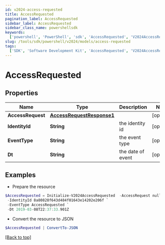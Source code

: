```yaml
---
id: v2024-access-requested
title: AccessRequested
pagination_label: AccessRequested
sidebar_label: AccessRequested
sidebar_class_name: powershellsdk
keywords:
  ['powershell', 'PowerShell', 'sdk', 'AccessRequested', 'V2024AccessRequested']
slug: /tools/sdk/powershell/v2024/models/access-requested
tags:
  ['SDK', 'Software Development Kit', 'AccessRequested', 'V2024AccessRequested']
---
```


# AccessRequested

## Properties

| Name | Type | Description | Notes |
| --- | --- | --- | --- |
| **AccessRequest** | [**AccessRequestResponse1**](access-request-response1) |  | [optional] |
| **IdentityId** | **String** | the identity id | [optional] |
| **EventType** | **String** | the event type | [optional] |
| **Dt** | **String** | the date of event | [optional] |

## Examples

- Prepare the resource

```powershell
$AccessRequested = Initialize-V2024AccessRequested  -AccessRequest null `
 -IdentityId 8a80828f643d484f01643e14202e206f `
 -EventType AccessRequested `
 -Dt 2019-03-08T22:37:33.901Z
```

- Convert the resource to JSON

```powershell
$AccessRequested | ConvertTo-JSON
```

[[Back to top]](#)
